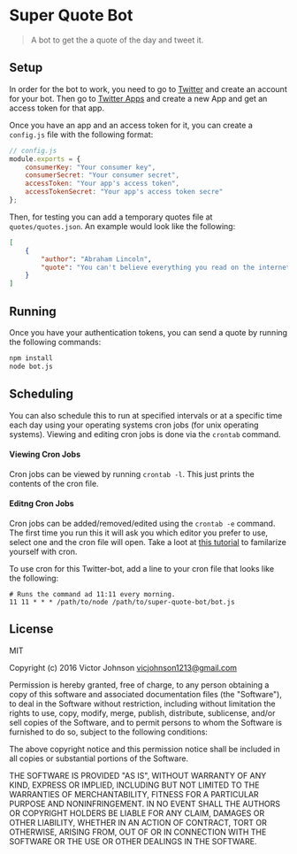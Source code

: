 # Super Quote Bot

> A bot to get the a quote of the day and tweet it.

## Setup

In order for the bot to work, you need to go to [Twitter](https://twitter.com) and create an account for your bot.  Then go to [Twitter Apps](https://apps.twitter.com) and create a new App and get an access token for that app.

Once you have an app and an access token for it, you can create a `config.js` file with the following format:

```javascript
// config.js
module.exports = {
    consumerKey: "Your consumer key",
    consumerSecret: "Your consumer secret",
    accessToken: "Your app's access token",
    accessTokenSecret: "Your app's access token secre"
};
```

Then, for testing you can add a temporary quotes file at `quotes/quotes.json`.  An example would look like the following:

```json
[
    {
        "author": "Abraham Lincoln",
        "quote": "You can't believe everything you read on the internet."
    }
]
```

## Running

Once you have your authentication tokens, you can send a quote by running the following commands:

```bash
npm install
node bot.js
```

## Scheduling

You can also schedule this to run at specified intervals or at a specific time each day using your operating systems cron jobs (for unix operating systems).  Viewing and editing cron jobs is done via the `crontab` command.

#### Viewing Cron Jobs

Cron jobs can be viewed by running `crontab -l`.  This just prints the contents of the cron file.

#### Editng Cron Jobs

Cron jobs can be added/removed/edited using the `crontab -e` command.  The first time you run this it will ask you which editor you prefer to use, select one and the cron file will open.  Take a loot at [this tutorial](http://kvz.io/blog/2007/07/29/schedule-tasks-on-linux-using-crontab/) to familarize yourself with cron.

To use cron for this Twitter-bot, add a line to your cron file that looks like the following:

```crontab
# Runs the command ad 11:11 every morning.
11 11 * * * /path/to/node /path/to/super-quote-bot/bot.js
```

## License

MIT

Copyright (c) 2016 Victor Johnson vicjohnson1213@gmail.com

Permission is hereby granted, free of charge, to any person obtaining a copy of this software and associated documentation files (the "Software"), to deal in the Software without restriction, including without limitation the rights to use, copy, modify, merge, publish, distribute, sublicense, and/or sell copies of the Software, and to permit persons to whom the Software is furnished to do so, subject to the following conditions:

The above copyright notice and this permission notice shall be included in all copies or substantial portions of the Software.

THE SOFTWARE IS PROVIDED "AS IS", WITHOUT WARRANTY OF ANY KIND, EXPRESS OR IMPLIED, INCLUDING BUT NOT LIMITED TO THE WARRANTIES OF MERCHANTABILITY, FITNESS FOR A PARTICULAR PURPOSE AND NONINFRINGEMENT. IN NO EVENT SHALL THE AUTHORS OR COPYRIGHT HOLDERS BE LIABLE FOR ANY CLAIM, DAMAGES OR OTHER LIABILITY, WHETHER IN AN ACTION OF CONTRACT, TORT OR OTHERWISE, ARISING FROM, OUT OF OR IN CONNECTION WITH THE SOFTWARE OR THE USE OR OTHER DEALINGS IN THE SOFTWARE.